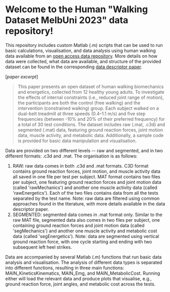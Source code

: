 # Welcome to the Human "Walking Dataset MelbUni 2023" data repository!

This repository includes custom Matlab (.m) scripts that can be used to run basic calculations, visualisation, and data analysis using human walking data
available from an [open access data repository](https://springernature.figshare.com/...). More details on how data were collected, what data are available,
and structure of the provided dataset can be found in the corresponding [data descriptor paper](https://www.nature.com/articles/...). 

[*paper excerpt*] 
>This paper presents an open dataset of human walking biomechanics and energetics, collected from 12 healthy young adults. To investigate the effects of internal constraints (i.e., reduced joint range of motion), the participants are both the control (free walking) and the intervention (constrained walking) group. Each subject walked on a dual-belt treadmill at three speeds (0.4–1.1 m/s) and five step frequencies (between -10% and 20% of their preferred frequency) for a total of 30 test conditions. The dataset includes raw (.mat, .c3d) and segmented (.mat) data, featuring ground reaction forces, joint motion data, muscle activity, and metabolic data. Additionally, a sample code is provided for basic data manipulation and visualisation.

Data are provided on two different levels -- raw and segmented, and in two different formats: .c3d and .mat. The organisation is as follows:
1. RAW: raw data comes in both .c3d and .mat formats. C3D format contains ground reaction forces, joint motion, and muscle activity data all saved in one file per test per subject. MAT format contains two files per subject, one featuring ground reaction forces and joint motion data (called 'rawMechanics') and another one muscle activity data (called 'rawEnergetics'). Each of the two files contains data from all the tests separated by the test name. Note: raw data are filtered using common approaches found in the literature, with more details available in the data descriptor paper.
2. SEGMENTED: segmented data comes in .mat format only. Similar to the raw MAT file, segmented data also comes in two files per subject, one containing ground reaction forces and joint motion data (called 'segMechanics') and another one muscle activity and metabolic cost data (called 'segEnergetics'). Note: data are segmented using vertical ground reaction force, with one cycle starting and ending with two subsequent left heel strikes.

Data are accompanied by several Matlab (.m) functions that run basic data analysis and visualisation. The analysis of different data types is separated into different functions, resulting in three main functions: MAIN_KineticsKinematics, MAIN_Emg, and MAIN_MetabolicCost. Running either will load the relevant data and produce plots that visualise, e.g., ground reaction force, joint angles, and metabolic cost across the tests. 

